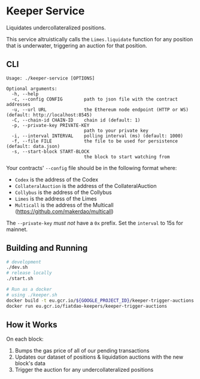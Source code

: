 # Keeper Service

Liquidates undercollateralized positions.

This service altruistically calls the `Limes.liquidate` function for any
position that is underwater, triggering an auction for that position.

## CLI

```
Usage: ./keeper-service [OPTIONS]

Optional arguments:
  -h, --help
  -c, --config CONFIG        path to json file with the contract addresses
  -u, --url URL              the Ethereum node endpoint (HTTP or WS) (default: http://localhost:8545)
  -C, --chain-id CHAIN-ID    chain id (default: 1)
  -p, --private-key PRIVATE-KEY
                             path to your private key
  -i, --interval INTERVAL    polling interval (ms) (default: 1000)
  -f, --file FILE            the file to be used for persistence (default: data.json)
  -s, --start-block START-BLOCK
                             the block to start watching from
```

Your contracts' `--config` file should be in the following format where:
 * `Codex` is the address of the Codex
 * `CollateralAuction` is the address of the CollateralAuction
 * `Collybus` is the address of the Collybus
 * `Limes` is the address of the Limes
 * `Multicall` is the address of the Multicall (https://github.com/makerdao/multicall)

The `--private-key` _must not_ have a `0x` prefix. Set the `interval` to 15s for mainnet.

## Building and Running

```sh
# development
./dev.sh
# release locally
./start.sh

# Run as a docker
# using ./keeper.sh
docker build -t eu.gcr.io/${GOOGLE_PROJECT_ID}/keeper-trigger-auctions .
docker run eu.gcr.io/fiatdao-keepers/keeper-trigger-auctions
```

## How it Works

On each block:
1. Bumps the gas price of all of our pending transactions
2. Updates our dataset of positions & liquidation auctions with the new block's data
3. Trigger the auction for any undercollateralized positions
